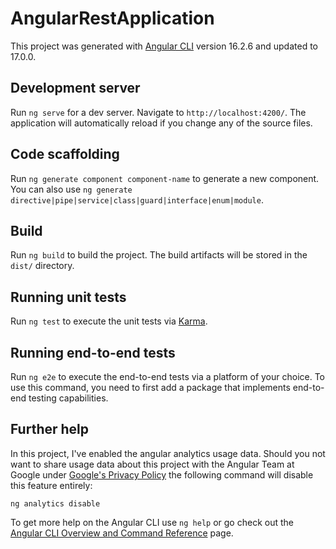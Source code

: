 # AngularRestApplication

This project was generated with [Angular CLI](https://github.com/angular/angular-cli) version 16.2.6 and updated to 17.0.0.

## Development server

Run `ng serve` for a dev server. Navigate to `http://localhost:4200/`. The application will automatically reload if you change any of the source files.

## Code scaffolding

Run `ng generate component component-name` to generate a new component. You can also use `ng generate directive|pipe|service|class|guard|interface|enum|module`.

## Build

Run `ng build` to build the project. The build artifacts will be stored in the `dist/` directory.

## Running unit tests

Run `ng test` to execute the unit tests via [Karma](https://karma-runner.github.io).

## Running end-to-end tests

Run `ng e2e` to execute the end-to-end tests via a platform of your choice. To use this command, you need to first add a package that implements end-to-end testing capabilities.

## Further help

In this project, I've enabled the angular analytics usage data. Should you not want to share usage data about this project with the Angular Team at Google under [Google's Privacy Policy](https://policies.google.com/privacy) the following command will disable this feature entirely:

`ng analytics disable`

To get more help on the Angular CLI use `ng help` or go check out the [Angular CLI Overview and Command Reference](https://angular.io/cli) page.

